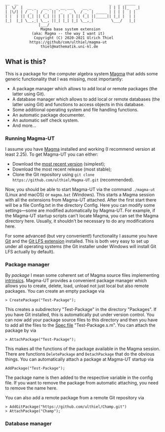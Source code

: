 ```
__  __                                         _   _  _____
|  \/  |  __ _   __ _  _ __ ___    __ _        | | | ||_   _|
| |\/| | / _` | / _` || '_ ` _ \  / _` | _____ | | | |  | |
| |  | || (_| || (_| || | | | | || (_| ||_____|| |_| |  | |
|_|  |_| \__,_| \__, ||_| |_| |_| \__,_|        \___/   |_|
               |___/
                Magma base system extension
            (aka: Magma -- the way I want it)
             Copyright (C) 2020-2021 Ulrich Thiel
           https://github/com/ulthiel/magma-ut
                thiel@mathematik.uni-kl.de
```

## What is this?

This is a package for the computer algebra system [Magma](http://magma.maths.usyd.edu.au/magma/) that adds some generic functionality that I was missing, most importantly:

* A package manager which allows to add local or remote packages (the latter using Git).
* A database manager which allows to add local or remote databases (the latter using Git) and functions to access objects in this database.
* Some additional operating system and file handling functions.
* An automatic package documenter.
* An automatic self check system.
* And more...

### Running Magma-UT

I assume you have [Magma](http://magma.maths.usyd.edu.au/magma/) installed and working (I recommend version at least 2.25). To get Magma-UT you can either:

* Download the [most recent version](https://github.com/ulthiel/Magma-UT/archive/master.zip) (simplest);
* Download the most recent release (most stable);
* Clone the Git repository using ```git clone https://github.com/ulthiel/Magma-UT.git``` (recommended).

Now, you should be able to start Magma-UT via the command ```./magma-ut``` (Linux and macOS) or ```magma.bat``` (Windows). This starts a Magma session with all the extensions from Magma-UT attached. After the first start there will be a file Config.txt in the directory Config. Here you can modify some settings—some are modified automatically by Magma-UT. For example, if the Magma-UT startup scripts can't locate Magma, you can set the Magma directory here. Usually, it shouldn't be necessary to do any modifications here.

For some advanced (but very convenient!) functionality I assume you have [Git](https://git-scm.com/downloads) and the [Git LFS extension](https://git-lfs.github.com) installed. This is both very easy to set up under all operating systems (the Git installer under Windows will install Git LFS actually by default).

### Package manager

By *package* I mean some coherent set of Magma source files implementing [intrinsics](http://magma.maths.usyd.edu.au/magma/handbook/functions_procedures_and_packages). Magma-UT provides a convenient package manager which allows you to create, delete, load, unload not just local but also remote packages. You can create an empty package via

```
> CreatePackage("Test-Package");
```

This creates a subdirectory "Test-Package" in the directory "Packages". If you have Git installed, this is automatically put under version control. You can now add your package source files to this directory and then you have to add all the files to the [Spec file](http://magma.maths.usyd.edu.au/magma/handbook/text/24#181) "Test-Package.s.m". You can attach the package by via

```
> AttachPackage("Test-Package");
```

This makes all the functions of the package available in the Magma session. There are functions ```DeletePackage``` and ```DetachPackage``` that do the obvious things. You can automatically attach a package at Magma-UT startup via

```
AddPackage("Test-Package");
```

The package name is then added to the respective variable in the config file. If you want to remove the package from automatic attaching, you need to remove the name here.

You can also add a remote package from a remote Git repository via

```
> AddGitPackage("https://github.com/ulthiel/Champ.git")
> AttachPackage("Champ");
```

### Database manager


